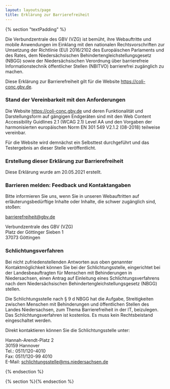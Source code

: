 ```yaml
---
layout: layouts/page
title: Erklärung zur Barrierefreiheit
---
```


{% section "textPadding" %}

Die Verbundzentrale des GBV (VZG) ist bemüht, ihre Webauftritte und mobile Anwendungen im Einklang mit den nationalen Rechtsvorschriften zur Umsetzung der Richtlinie (EU) 2016/2102 des Europäischen Parlaments und des Rates, dem Niedersächsischen Behindertengleichstellungsgesetz (NBGG) sowie der Niedersächsischen Verordnung über barrierefreie Informationstechnik öffentlicher Stellen (NBITVO) barrierefrei zugänglich zu machen.

Diese Erklärung zur Barrierefreiheit gilt für die Website https://coli-conc.gbv.de.

### Stand der Vereinbarkeit mit den Anforderungen
Die Website https://coli-conc.gbv.de und deren Funktionalität und Darstellungsform auf gängigen Endgeräten sind mit den Web Content Accessibility Guidlines 2.1 (WCAG 2.1) Level AA und den Vorgaben der harmonisierten europäischen Norm EN 301 549 V2.1.2 (08-2018) teilweise vereinbar.

Für die Website wird demnächst ein Selbsttest durchgeführt und das Testergebnis an dieser Stelle veröffentlicht.

### Erstellung dieser Erklärung zur Barrierefreiheit
Diese Erklärung wurde am 20.05.2021 erstellt.

### Barrieren melden: Feedback und Kontaktangaben
Bitte informieren Sie uns, wenn Sie in unseren Webauftritten auf erläuterungsbedürftige Inhalte oder Inhalte, die schwer zugänglich sind, stoßen:

barrierefreiheit@gbv.de

Verbundzentrale des GBV (VZG)<br>
Platz der Göttinger Sieben 1<br>
37073 Göttingen

### Schlichtungsverfahren
Bei nicht zufriedenstellenden Antworten aus oben genannter Kontaktmöglichkeit können Sie bei der Schlichtungsstelle, eingerichtet bei der Landesbeauftragten für Menschen mit Behinderungen in Niedersachsen, einen Antrag auf Einleitung eines Schlichtungsverfahrens nach dem Niedersächsischen Behindertengleichstellungsgesetz (NBGG) stellen.

Die Schlichtungsstelle nach § 9 d NBGG hat die Aufgabe, Streitigkeiten zwischen Menschen mit Behinderungen und öffentlichen Stellen des Landes Niedersachsen, zum Thema Barrierefreiheit in der IT, beizulegen. Das Schlichtungsverfahren ist kostenlos. Es muss kein Rechtsbeistand eingeschaltet werden.

Direkt kontaktieren können Sie die Schlichtungsstelle unter:

Hannah-Arendt-Platz 2<br>
30159 Hannover<br>
Tel.: 0511/120-4010<br>
Fax: 0511/120-99 4010<br>
E-Mail: schlichtungsstelle@ms.niedersachsen.de

{% endsection %}

{% section %}{% endsection %}
